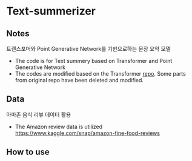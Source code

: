 # Text-summerizer

## Notes
트랜스포머와 Point Generative Network를 기반으로하는 문장 요약 모델
- The code is for Text summery based on Transformer and Point Generative Network
- The codes are modified based on the Transformer [repo](https://github.com/). Some parts from original repo have been deleted and modified.

## Data
아마존 음식 리뷰 데이터 활용
- The Amazon review data is utilized
  https://www.kaggle.com/snap/amazon-fine-food-reviews

## How to use

